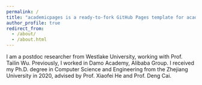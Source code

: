 ```yaml
---
permalink: /
title: "academicpages is a ready-to-fork GitHub Pages template for academic personal websites"
author_profile: true
redirect_from: 
  - /about/
  - /about.html
---
```


I am a postdoc researcher from Westlake University, working with Prof. Tailin Wu. Previously, I worked in Damo Academy, Alibaba Group.
I received my Ph.D. degree in Computer Science and Engineering from the Zhejiang University in 2020, advised by Prof. Xiaofei He and Prof. Deng Cai. 